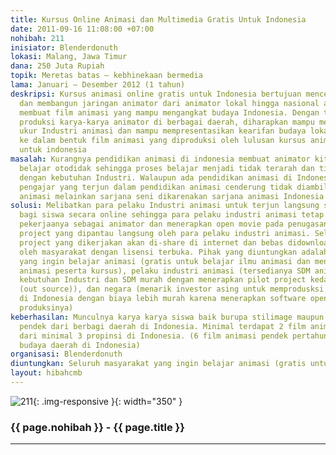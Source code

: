 ```yaml
---
title: Kursus Online Animasi dan Multimedia Gratis Untuk Indonesia
date: 2011-09-16 11:08:00 +07:00
nohibah: 211
inisiator: Blenderdonuth
lokasi: Malang, Jawa Timur
dana: 250 Juta Rupiah
topik: Meretas batas – kebhinekaan bermedia
lama: Januari – Desember 2012 (1 tahun)
deskripsi: Kursus animasi online gratis untuk Indonesia bertujuan mencetak animator
  dan membangun jaringan animator dari animator lokal hingga nasional agar mampu berkarya
  membuat film animasi yang mampu mengangkat budaya Indonesia. Dengan tingginya tingkat
  produksi karya-karya animator di berbagai daerah, diharapkan mampu menjadi tolak
  ukur Industri animasi dan mampu mempresentasikan kearifan budaya lokal kepada dunia
  ke dalam bentuk film animasi yang diproduksi oleh lulusan kursus animasi gratis
  untuk indonesia
masalah: Kurangnya pendidikan animasi di indonesia membuat animator kita memilih jalur
  belajar otodidak sehingga proses belajar menjadi tidak terarah dan tidak sesuai
  dengan kebutuhan Industri. Walaupun ada pendidikan animasi di Indonesia, tenaga
  pengajar yang terjun dalam pendidikan animasi cenderung tidak diambil dari praktisi
  animasi melainkan sarjana seni dikarenakan sarjana animasi Indonesia belum ada
solusi: Melibatkan para pelaku Industri animasi untuk terjun langsung sebagai pengajar
  bagi siswa secara online sehingga para pelaku industri animasi tetap bisa menjalankan
  pekerjaanya sebagai animator dan menerapkan open movie pada penugasan berbasis pilot
  project yang dipantau langsung oleh para pelaku industri animasi. Selain itu seluruh
  project yang dikerjakan akan di-share di internet dan bebas didownload secara gratis
  oleh masyarakat dengan lisensi terbuka. Pihak yang diuntungkan adalah seluruh masyarakat
  yang ingin belajar animasi (gratis untuk belajar ilmu animasi dan mengakses karya
  animasi peserta kursus), pelaku industri animasi (tersedianya SDM animator sesuai
  kebutuhan Industri dan SDM murah dengan menerapkan pilot project kedaerah lokal
  (out source)), dan negara (menarik investor asing untuk memprodusksi film animasi
  di Indonesia dengan biaya lebih murah karena menerapkan software open source dalam
  produksinya)
keberhasilan: Munculnya karya karya siswa baik burupa stilimage maupun film animasi
  pendek dari berbagi daerah di Indonesia. Minimal terdapat 2 film animasi pertahun
  dari minimal 3 propinsi di Indonesia. (6 film animasi pendek pertahun yang mewakili
  budaya daerah di Indonesia)
organisasi: Blenderdonuth
diuntungkan: Seluruh masyarakat yang ingin belajar animasi (gratis untuk belajar ilmu animasi dan mengakses karya animasi peserta kursus), pelaku industri animasi (tersedianya SDM animator sesuai kebutuhan Industri dan SDM murah dengan menerapkan pilot project kedaerah lokal (out source)), dan negara (menarik investor asing untuk memprodusksi film animasi di Indonesia dengan biaya lebih murah karena menerapkan software open source dalam produksinya) 
layout: hibahcmb
---
```


![211](/static/img/hibahcmb/211.png){: .img-responsive }{: width="350" }

### {{ page.nohibah }} - {{ page.title }}

---
